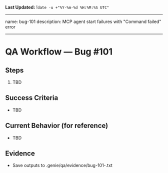 **Last Updated:** !`date -u +"%Y-%m-%d %H:%M:%S UTC"`

---
name: bug-101
description: MCP agent start failures with "Command failed" error

---

# QA Workflow — Bug #101

## Steps
1. TBD

## Success Criteria
- TBD

## Current Behavior (for reference)
- TBD

## Evidence
- Save outputs to .genie/qa/evidence/bug-101-<timestamp>.txt
